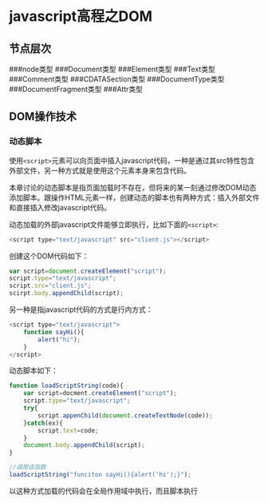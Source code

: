 # javascript高程之DOM

## 节点层次

###node类型
###Document类型
###Element类型
###Text类型
###Comment类型
###CDATASection类型
###DocumentType类型
###DocumentFragment类型
###Attr类型


## DOM操作技术

### 动态脚本
使用`<script>`元素可以向页面中插入javascript代码，一种是通过其src特性包含外部文件，另一种方式就是使用这个元素本身来包含代码。

本章讨论的动态脚本是指页面加载时不存在，但将来的某一刻通过修改DOM动态添加脚本。跟操作HTML元素一样，创建动态的脚本也有两种方式：插入外部文件和直接插入修改javascript代码。

动态加载的外部javascript文件能够立即执行，比如下面的`<script>`:
```javascript
<script type="text/javascript" src="client.js"></script>
```

创建这个DOM代码如下：
```javascript
var script=document.createElement("script");
script.type="text/javascript";
script.src="client.js";
scirpt.body.appendChild(script);
```

另一种是指javascript代码的方式是行内方式：
```javascript
<script type="text/javascript">
	function sayHi(){
    	alert("hi");
    }
</script>
```
动态脚本如下：
```javascript
function loadScriptString(code){
	var script=docment.createElement("script");
    script.type="text/javascript";
    try{
    	script.appenChild(document.createTextNode(code));
    }catch(ex){
    	script.text=code;
    }
    document.body.appendChild(script);
}

//调用该函数
loadScriptString("funciton sayHi(){alert('hi');}");
```

以这种方式加载的代码会在全局作用域中执行，而且脚本执行 